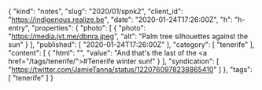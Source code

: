 {
  "kind": "notes",
  "slug": "2020/01/spnk2",
  "client_id": "https://indigenous.realize.be",
  "date": "2020-01-24T17:26:00Z",
  "h": "h-entry",
  "properties": {
    "photo": [
      {
        "photo": "https://media.jvt.me/dbnra.jpeg",
        "alt": "Palm tree silhouettes against the sun"
      }
    ],
    "published": [
      "2020-01-24T17:26:00Z"
    ],
    "category": [
      "tenerife"
    ],
    "content": [
      {
        "html": "",
        "value": "And that's the last of the <a href=\"/tags/tenerife/\">#Tenerife</a> winter sun!"
      }
    ],
    "syndication": [
      "https://twitter.com/JamieTanna/status/1220760978238865410"
    ]
  },
  "tags": [
    "tenerife"
  ]
}
